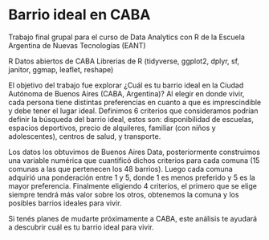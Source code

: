 # Barrio ideal en CABA
Trabajo final grupal para el curso de Data Analytics con R de la Escuela Argentina de Nuevas Tecnologías (EANT)

R
Datos abiertos de CABA
Librerias de R (tidyverse, ggplot2, dplyr, sf, janitor, ggmap, leaflet, reshape)

El objetivo del trabajo fue explorar ¿Cuál es tu barrio ideal en la Ciudad Autónoma de Buenos Aires (CABA, Argentina)? Al elegir en donde vivir, cada persona tiene distintas preferencias en cuanto a que es imprescindible y debe tener el lugar ideal. Definimos 6 criterios que consideramos podrían definir la búsqueda del barrio ideal, estos son: disponibilidad de escuelas, espacios deportivos, precio de alquileres, familiar (con niños y adolescentes), centros de salud, y transporte.

Los datos los obtuvimos de Buenos Aires Data, posteriormente construimos una variable numérica que cuantificó dichos criterios para cada comuna (15 comunas a las que pertenecen los 48 barrios). Luego cada comuna adquirió una ponderación entre 1 y 5, donde 1 es menos preferido y 5 es la mayor preferencia. Finalmente eligiendo 4 criterios, el primero que se elige siempre tendrá más valor sobre los otros, obtenemos la comuna y los posibles barrios ideales para vivir.

Si tenés planes de mudarte próximamente a CABA, este análisis te ayudará a descubrir cuál es tu barrio ideal para vivir.
